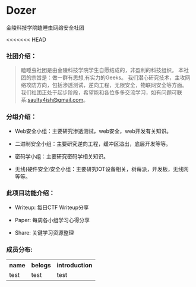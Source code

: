 # Dozer
金陵科技学院瞌睡虫网络安全社团

<<<<<<< HEAD
### 社团介绍：

> 瞌睡虫社团是由金陵科技学院学生自愿结成的，非盈利的科技组织。
> 本社团的宗旨是：做一群有思想,有实力的Geeks。
> 我们潜心研究技术，主攻网络攻防方向，包括渗透测试，逆向工程，无限安全，物联网安全等方面。
> 我们社团正处于起步阶段，希望能和各位多多交流学习，如有问题可联系:saulty4ish@gmail.com。

### 分组介绍：

* Web安全小组：主要研究渗透测试，web安全，web开发有关知识。

* 二进制安全小组：主要研究逆向工程，缓冲区溢出，底层开发等等。

* 密码学小组：主要研究密码学相关知识。

* 无线(硬件安全)安全小组：主要研究IOT设备相关，树莓派，开发板，无线网等等。

### 此项目功能介绍：

* Writeup: 每日CTF Writeup分享

* Paper:  每周各小组学习心得分享

* Share:  关键学习资源整理

### 成员分布:
<table>
<tr>
<th>name</th>
<th>belogs</th>
<th>introduction</th>
</tr>
<tr>
<td>test</td>
<td>test</td>
<td>test</td>
</tr>



</table>

